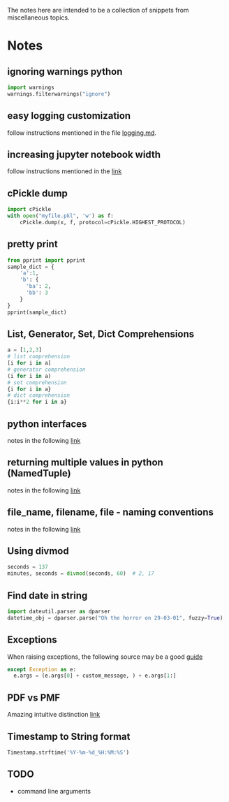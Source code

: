 The notes here are intended to be a collection of snippets from miscellaneous topics.

# Notes

## ignoring warnings python
```python
import warnings
warnings.filterwarnings("ignore")
```

## easy logging customization
follow instructions mentioned in the file [logging.md](logging.md).

## increasing jupyter notebook width
  follow instructions mentioned in the [link](http://stackoverflow.com/questions/21971449/how-do-i-increase-the-cell-width-of-the-ipython-notebook-in-my-browser)

## cPickle dump
```python
import cPickle
with open("myfile.pkl", 'w') as f:
    cPickle.dump(x, f, protocol=cPickle.HIGHEST_PROTOCOL)
```

## pretty print
```python
from pprint import pprint
sample_dict = {
    'a':1,
    'b': {
      'ba': 2,
      'bb': 3
    }
}
pprint(sample_dict)
```

## List, Generator, Set, Dict Comprehensions
```python
a = [1,2,3]
# list comprehension
[i for i in a]
# generator comprehension  
(i for i in a)
# set comprehension
{i for i in a}
# dict comprehension
{i:i**2 for i in a}
```

## python interfaces
notes in the following [link](http://stackoverflow.com/questions/372042/difference-between-abstract-class-and-interface-in-python)

## returning multiple values in python (NamedTuple)
notes in the following [link](http://stackoverflow.com/questions/354883/how-do-you-return-multiple-values-in-python)

## file_name, filename, file - naming conventions
notes in the following [link](http://english.stackexchange.com/questions/5366/which-is-correct-filename-file-name-or-filename)

## Using divmod
```python
seconds = 137
minutes, seconds = divmod(seconds, 60)  # 2, 17
```

## Find date in string
```python
import dateutil.parser as dparser
datetime_obj = dparser.parse("Oh the horror on 29-03-01", fuzzy=True)
```

## Exceptions
When raising exceptions, the following source may be a good [guide](http://stackoverflow.com/questions/9157210/how-do-i-raise-the-same-exception-with-a-custom-message-in-python)
```python
except Exception as e:
  e.args = (e.args[0] + custom_message, ) + e.args[1:]
```

## PDF vs PMF
Amazing intuitive distinction [link](http://math.stackexchange.com/questions/23293/probability-density-function-vs-probability-mass-function)


## Timestamp to String format
```python
Timestamp.strftime('%Y-%m-%d_%H:%M:%S')
```


## TODO
* command line arguments
